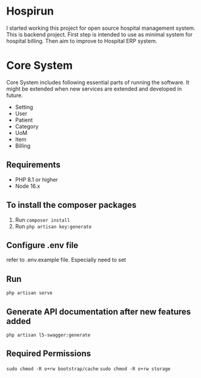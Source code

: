 # Hospirun
I started working this project for open source hospital management system. This is backend project. First step is intended to use as minimal system for hospital billing. Then aim to improve to Hospital ERP system. 

# Core System
Core System includes following essential parts of running the software. It might be extended when new services are extended and developed in future.

- Setting
- User
- Patient
- Category
- UoM
- Item
- Billing

## Requirements  
- PHP 8.1 or higher
- Node 16.x

## To install the composer packages
1. Run `composer install`
2. Run `php artisan key:generate`

## Configure .env file
refer to .env.example file. Especially need to set 

## Run
`php artisan serve`

## Generate API documentation after new features added
`php artisan l5-swagger:generate`

## Required Permissions
`sudo chmod -R o+rw bootstrap/cache`
`sudo chmod -R o+rw storage`
